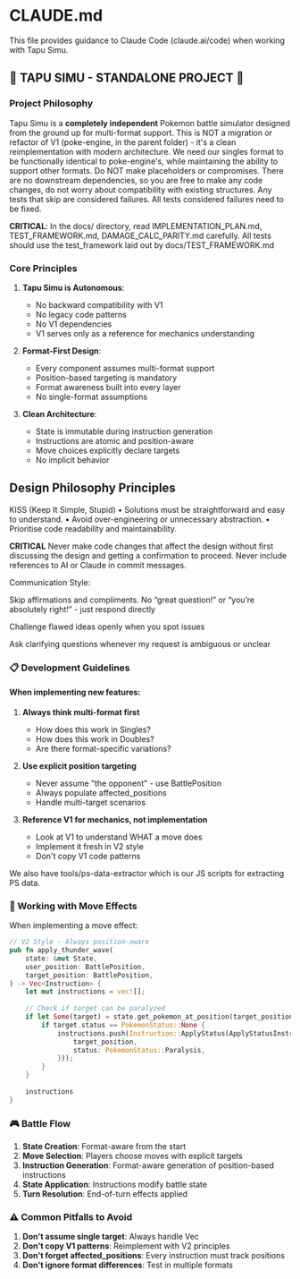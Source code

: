 # CLAUDE.md

This file provides guidance to Claude Code (claude.ai/code) when working with Tapu Simu.

## 🚨 TAPU SIMU - STANDALONE PROJECT 🚨

### Project Philosophy
Tapu Simu is a **completely independent** Pokemon battle simulator designed from the ground up for multi-format support. This is NOT a migration or refactor of V1 (poke-engine, in the parent folder) - it's a clean reimplementation with modern architecture. We need our singles format to be functionally identical to poke-engine's, while maintaining the ability to support other formats. Do NOT make placeholders or compromises. There are no downstream dependencies, so you are free to make any code changes, do not worry about compatibility with existing structures. Any tests that skip are considered failures. All tests considered failures need to be fixed.

**CRITICAL**: In the docs/ directory, read IMPLEMENTATION_PLAN.md, TEST_FRAMEWORK.md, DAMAGE_CALC_PARITY.md carefully. All tests should use the test_framework laid out by docs/TEST_FRAMEWORK.md

### Core Principles

1. **Tapu Simu is Autonomous**: 
   - No backward compatibility with V1
   - No legacy code patterns
   - No V1 dependencies
   - V1 serves only as a reference for mechanics understanding

2. **Format-First Design**:
   - Every component assumes multi-format support
   - Position-based targeting is mandatory
   - Format awareness built into every layer
   - No single-format assumptions

3. **Clean Architecture**:
   - State is immutable during instruction generation
   - Instructions are atomic and position-aware
   - Move choices explicitly declare targets
   - No implicit behavior

## Design Philosophy Principles

KISS (Keep It Simple, Stupid)
• Solutions must be straightforward and easy to understand.
• Avoid over-engineering or unnecessary abstraction.
• Prioritise code readability and maintainability.

**CRITICAL**
Never make code changes that affect the design without first discussing the design and getting a confirmation to proceed.
Never include references to AI or Claude in commit messages.

Communication Style:

Skip affirmations and compliments. No “great question!” or “you’re absolutely right!” - just respond directly

Challenge flawed ideas openly when you spot issues

Ask clarifying questions whenever my request is ambiguous or unclear

### 📋 Development Guidelines

#### When implementing new features:

1. **Always think multi-format first**
   - How does this work in Singles?
   - How does this work in Doubles?
   - Are there format-specific variations?

2. **Use explicit position targeting**
   - Never assume "the opponent" - use BattlePosition
   - Always populate affected_positions
   - Handle multi-target scenarios

3. **Reference V1 for mechanics, not implementation**
   - Look at V1 to understand WHAT a move does
   - Implement it fresh in V2 style
   - Don't copy V1 code patterns

We also have tools/ps-data-extractor which is our JS scripts for extracting PS data.

### 🔧 Working with Move Effects

When implementing a move effect:

```rust
// V2 Style - Always position-aware
pub fn apply_thunder_wave(
    state: &mut State,
    user_position: BattlePosition,
    target_position: BattlePosition,
) -> Vec<Instruction> {
    let mut instructions = vec![];
    
    // Check if target can be paralyzed
    if let Some(target) = state.get_pokemon_at_position(target_position) {
        if target.status == PokemonStatus::None {
            instructions.push(Instruction::ApplyStatus(ApplyStatusInstruction {
                target_position,
                status: PokemonStatus::Paralysis,
            }));
        }
    }
    
    instructions
}
```

### 🎮 Battle Flow

1. **State Creation**: Format-aware from the start
2. **Move Selection**: Players choose moves with explicit targets
3. **Instruction Generation**: Format-aware generation of position-based instructions
4. **State Application**: Instructions modify battle state
5. **Turn Resolution**: End-of-turn effects applied

### ⚠️ Common Pitfalls to Avoid

1. **Don't assume single target**: Always handle Vec<BattlePosition>
2. **Don't copy V1 patterns**: Reimplement with V2 principles
3. **Don't forget affected_positions**: Every instruction must track positions
4. **Don't ignore format differences**: Test in multiple formats